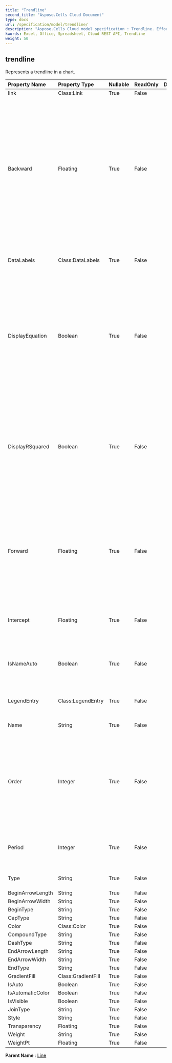 ```yaml
---
title: "Trendline"
second_title: "Aspose.Cells Cloud Document"
type: docs
url: /specification/model/trendline/
description: "Aspose.Cells Cloud model specification : Trendline. Effortlessly handle Excel and other spreadsheet documents with features like opening, generating, editing, splitting, merging, comparing, and converting."
kwords: Excel, Office, Spreadsheet, Cloud REST API, Trendline
weight: 50
---
```


## **trendline**

Represents a trendline in a chart. 

| Property Name | Property Type | Nullable |  ReadOnly | DefaultValue | Description | 
| :- | :- | :- |:- |  :- | :- |
| link | Class:Link | True |  False |  |  |  
| Backward | Floating | True |  False |  | Returns or sets the number of periods (or units on a scatter chart) that the trendline extends backward.                         The number of periods must be greater than or equal to zero.                        If the chart type is column ,the number of periods must be between 0 and 0.5 |  
| DataLabels | Class:DataLabels | True |  False |  | Represents the DataLabels object for the specified series. |  
| DisplayEquation | Boolean | True |  False |  | Represents if the equation for the trendline is displayed on the chart (in the same data label as the R-squared value). Setting this property to True automatically turns on data labels. |  
| DisplayRSquared | Boolean | True |  False |  | Represents if the R-squared value of the trendline is displayed on the chart (in the same data label as the equation). Setting this property to True automatically turns on data labels. |  
| Forward | Floating | True |  False |  | Returns or sets the number of periods (or units on a scatter chart) that the trendline extends forward.                        The number of periods must be greater than or equal to zero. |  
| Intercept | Floating | True |  False |  | Returns or sets the point where the trendline crosses the value axis. |  
| IsNameAuto | Boolean | True |  False |  | Returns if Microsoft Excel automatically determines the name of the trendline. |  
| LegendEntry | Class:LegendEntry | True |  False |  | Gets the legend entry according to this trendline |  
| Name | String | True |  False |  | Returns the name of the trendline. |  
| Order | Integer | True |  False |  | Returns or sets the trendline order (an integer greater than 1) when the trendline type is Polynomial.                         The order must be between 2 and 6. |  
| Period | Integer | True |  False |  | Returns or sets the period for the moving-average trendline. |  
| Type | String | True |  False |  | Returns the trendline type. |  
| BeginArrowLength | String | True |  False |  |  |  
| BeginArrowWidth | String | True |  False |  |  |  
| BeginType | String | True |  False |  |  |  
| CapType | String | True |  False |  |  |  
| Color | Class:Color | True |  False |  |  |  
| CompoundType | String | True |  False |  |  |  
| DashType | String | True |  False |  |  |  
| EndArrowLength | String | True |  False |  |  |  
| EndArrowWidth | String | True |  False |  |  |  
| EndType | String | True |  False |  |  |  
| GradientFill | Class:GradientFill | True |  False |  |  |  
| IsAuto | Boolean | True |  False |  |  |  
| IsAutomaticColor | Boolean | True |  False |  |  |  
| IsVisible | Boolean | True |  False |  |  |  
| JoinType | String | True |  False |  |  |  
| Style | String | True |  False |  |  |  
| Transparency | Floating | True |  False |  |  |  
| Weight | String | True |  False |  |  |  
| WeightPt | Floating | True |  False |  |  |  

**Parent Name** : [Line](/specification/model/line)

